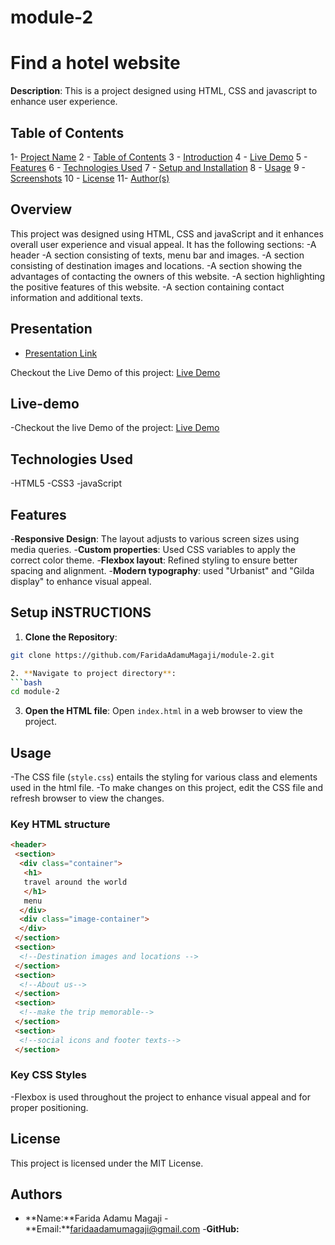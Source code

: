 # module-2

# Find a hotel website
**Description**: This is a project designed using HTML, CSS and javascript to enhance user experience.
 
## Table of Contents

1- [Project Name](#project-name)
2 - [Table of Contents](#table-of-contents)
3 - [Introduction](#introduction)
4 - [Live Demo](#live-demo)
5 - [Features](#features)
6 - [Technologies Used](#technologies-used)
7 - [Setup and Installation](#setup-and-installation)
8 - [Usage](#usage)
9 - [Screenshots](#screenshots)
10 - [License](#license)
11- [Author(s)](#authors)

## Overview

This project was designed using HTML, CSS and javaScript and it enhances overall user experience and visual appeal. It has the following sections:
-A header 
-A section consisting of texts, menu bar and images.
-A section consisting of destination images and locations.
-A section showing the advantages of contacting the owners of this website.
-A section highlighting the positive features of this website.
-A section containing contact information and additional texts.

## Presentation <a name="Presentation"></a>
- [Presentation Link]()

Checkout the Live Demo of this project: [Live Demo](https://www.loom.com/share/e1db6077c9fd4777a529cfd43b44e671?sid=47027ef1-e687-40e4-b15e-055b2ff25916) 
## Live-demo 
-Checkout the live Demo of the project: [Live Demo](https://my-travel-website-ud2q.onrender.com)

## Technologies Used 
-HTML5
-CSS3
-javaScript

## Features
-**Responsive Design**: The layout adjusts to various screen sizes using media queries.
-**Custom properties**: Used CSS variables to apply the correct color theme.
-**Flexbox layout**: Refined styling to ensure better spacing and alignment.
-**Modern typography**: used "Urbanist" and "Gilda display" to enhance visual appeal.

## Setup iNSTRUCTIONS 

1. **Clone the Repository**: 
```bash 
git clone https://github.com/FaridaAdamuMagaji/module-2.git    

2. **Navigate to project directory**: 
```bash 
cd module-2
```

3. **Open the HTML file**:
Open `index.html` in a web browser to view the project.

## Usage
-The CSS file (`style.css`) entails the styling for various class and elements used in the html file.
-To make changes on this project, edit the CSS file and refresh browser to view the changes.

### Key HTML structure
```html
<header>
 <section>
  <div class="container">
   <h1>
   travel around the world
   </h1>
   menu
  </div>
  <div class="image-container">
  </div>
 </section>
 <section>
  <!--Destination images and locations -->
 </section>
 <section>
  <!--About us--> 
 </section>
 <section>
  <!--make the trip memorable-->
 </section>
 <section>
  <!--social icons and footer texts-->
 </section>
 ```

### Key CSS Styles
-Flexbox is used throughout the project to enhance visual appeal and for proper positioning.

## License
This project is licensed under the MIT License. 
## Authors 
- **Name:**Farida Adamu Magaji
-**Email:**faridaadamumagaji@gmail.com
-**GitHub:**[  ](  )